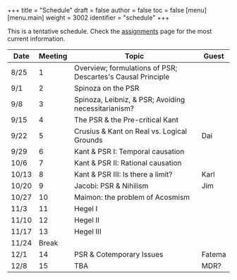 +++
title = "Schedule"
draft = false
author = false
toc = false
[menu]
  [menu.main]
    weight = 3002
    identifier = "schedule"
+++

This is a tentative schedule. Check the [assignments](https://phil971.colinmclear.net/assignments) page for the most current
information.

| **Date** | **Meeting** | **Topic**                                                   | **Guest** |
|----------|-------------|-------------------------------------------------------------|-----------|
| 8/25     | 1           | Overview; formulations of PSR; Descartes's Causal Principle |           |
| 9/1      | 2           | Spinoza on the PSR                                          |           |
| 9/8      | 3           | Spinoza, Leibniz, &amp; PSR; Avoiding necessitarianism?     |           |
| 9/15     | 4           | The PSR &amp; the Pre-critical Kant                         |           |
| 9/22     | 5           | Crusius &amp; Kant on Real vs. Logical Grounds              | Dai       |
| 9/29     | 6           | Kant &amp; PSR I: Temporal causation                        |           |
| 10/6     | 7           | Kant &amp; PSR II: Rational causation                       |           |
| 10/13    | 8           | Kant &amp; PSR III: Is there a limit?                       | Karl      |
| 10/20    | 9           | Jacobi: PSR &amp; Nihilism                                  | Jim       |
| 10/27    | 10          | Maimon: the problem of Acosmism                             |           |
| 11/3     | 11          | Hegel I                                                     |           |
| 11/10    | 12          | Hegel II                                                    |           |
| 11/17    | 13          | Hegel III                                                   |           |
| 11/24    | Break       |                                                             |           |
| 12/1     | 14          | PSR &amp; Cotemporary Issues                                | Fatema    |
| 12/8     | 15          | TBA                                                         | MDR?      |
